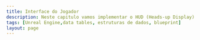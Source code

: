 ```yaml
---
title: Interface do Jogador
description: Neste capitulo vamos implementar o HUD (Heads-up Display) do jogo.
tags: [Unreal Engine,data tables, estruturas de dados, blueprint]
layout: page
---
```



